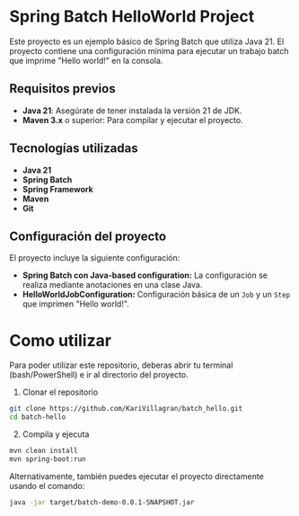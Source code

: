 # Spring Batch HelloWorld Project

Este proyecto es un ejemplo básico de Spring Batch que utiliza Java 21. El proyecto contiene una configuración mínima para ejecutar un trabajo batch que imprime "Hello world!" en la consola.

## Requisitos previos

- **Java 21**: Asegúrate de tener instalada la versión 21 de JDK.
- **Maven 3.x** o superior: Para compilar y ejecutar el proyecto.

## Tecnologías utilizadas

- **Java 21**
- **Spring Batch**
- **Spring Framework**
- **Maven**
- **Git**

## Configuración del proyecto

El proyecto incluye la siguiente configuración:

- **Spring Batch con Java-based configuration:** La configuración se realiza mediante anotaciones en una clase Java.
- **HelloWorldJobConfiguration:** Configuración básica de un `Job` y un `Step` que imprimen "Hello world!".

# Como utilizar

Para poder utilizar este repositorio, deberas abrir tu terminal (bash/PowerShell) e ir al directorio del proyecto.

1. Clonar el repositorio

```bash
git clone https://github.com/KariVillagran/batch_hello.git
cd batch-hello
```

2. Compila y ejecuta

```bash
mvn clean install
mvn spring-boot:run
```

Alternativamente, también puedes ejecutar el proyecto directamente usando el comando:

```bash
java -jar target/batch-demo-0.0.1-SNAPSHOT.jar
```